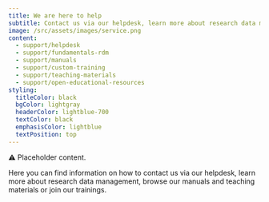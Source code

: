 ```yaml
---
title: We are here to help
subtitle: Contact us via our helpdesk, learn more about research data management, browse our manuals and teaching materials or join our trainings.
image: /src/assets/images/service.png
content: 
  - support/helpdesk
  - support/fundamentals-rdm
  - support/manuals
  - support/custom-training
  - support/teaching-materials
  - support/open-educational-resources
styling:
  titleColor: black
  bgColor: lightgray
  headerColor: lightblue-700
  textColor: black
  emphasisColor: lightblue
  textPosition: top
--- 
```


⚠️ Placeholder content.

Here you can find information on how to contact us via our helpdesk, learn more about research data management, browse our manuals and teaching materials or join our trainings.